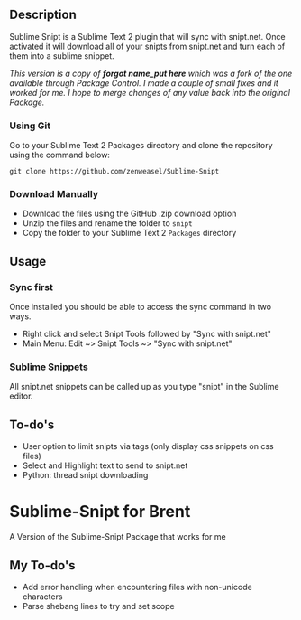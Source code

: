 ## Description
Sublime Snipt is a Sublime Text 2 plugin that will sync with snipt.net. Once activated it will download all of your snipts from snipt.net and turn each of them into a sublime snippet.

_This version is a copy of **forgot name_put here** which was a fork of the one available through Package Control.
I made a couple of small fixes and it worked for me. I hope to merge changes of any value back into the original Package._



### Using Git
Go to your Sublime Text 2 Packages directory and clone the repository using the command below:

    git clone https://github.com/zenweasel/Sublime-Snipt

### Download Manually

* Download the files using the GitHub .zip download option
* Unzip the files and rename the folder to `snipt`
* Copy the folder to your Sublime Text 2 `Packages` directory

## Usage
### Sync first
Once installed you should be able to access the sync command in two ways.

+ Right click and select Snipt Tools followed by "Sync with snipt.net"
+ Main Menu: Edit ~> Snipt Tools ~> "Sync with snipt.net"

### Sublime Snippets
All snipt.net snippets can be called up as you type "snipt" in the Sublime editor.

## To-do's
+ User option to limit snipts via tags (only display css snippets on css files)
+ Select and Highlight text to send to snipt.net
+ Python: thread snipt downloading


Sublime-Snipt for Brent
=============

A Version of the Sublime-Snipt Package that works for me

## My To-do's
+ Add error handling when encountering files with non-unicode characters
+ Parse shebang lines to try and set scope
